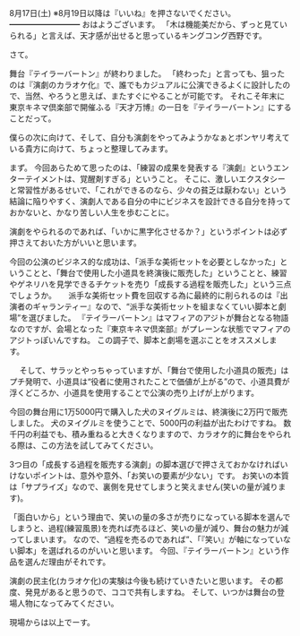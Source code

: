 8月17日(土) ※8月19日以降は『いいね』を押さないでください。
━━━━━━━━━
おはようございます。
「木は機能美だから、ずっと見ていられる」と言えば、天才感が出せると思っているキングコング西野です。

さて。

舞台『テイラーバートン』が終わりました。
「終わった」と言っても、狙ったのは『演劇のカラオケ化』で、誰でもカジュアルに公演できるよくに設計したので、当然、やろうと思えば、またすぐにやることが可能です。
それこそ年末に東京キネマ倶楽部で開催ふる『天才万博』の一日を『テイラーバートン』にすることだって。

僕らの次に向けて、そして、自分も演劇をやってみようかなぁとボンヤリ考えている貴方に向けて、ちょっと整理してみます。

まず。
今回あらためて思ったのは、「練習の成果を発表する『演劇』というエンターテイメントは、覚醒剤すぎる」ということ。
そこに、激しいエクスタシーと常習性があるせいで、「これができるのなら、少々の貧乏は厭わない」という結論に陥りやすく、演劇人である自分の中にビジネスを設計できる自分を持っておかないと、かなり苦しい人生を歩むことに。

演劇をやられるのであれば、「いかに黒字化させるか？」というポイントは必ず押さえておいた方がいいと思います。

今回の公演のビジネス的な成功は、「派手な美術セットを必要としなかった」ということと、「舞台で使用した小道具を終演後に販売した」ということと、練習やゲネリハを見学できるチケットを売り「成長する過程を販売した」という三点でしょうか。
　
派手な美術セット費を回収する為に最終的に削られるのは『出演者のギャランティー』なので、“派手な美術セットを組まなくていい脚本と劇場”を選びました。
『テイラーバートン』はマフィアのアジトが舞台となる物語なのですが、会場となった『東京キネマ倶楽部』がプレーンな状態でマフィアのアジトっぽいんですね。
この調子で、脚本と劇場を選ぶことをオススメします。

　
そして、サラッとやっちゃっていますが、「舞台で使用した小道具の販売」はプチ発明で、小道具は“役者に使用されたことで価値が上がる”ので、小道具費が浮くどころか、小道具を使用することで公演の売り上げが上がります。

今回の舞台用に1万5000円で購入した犬のヌイグルミは、終演後に2万円で販売しました。
犬のヌイグルミを使うことで、5000円の利益が出たわけですね。
数千円の利益でも、積み重ねると大きくなりますので、カラオケ的に舞台をやられる際は、この方法を試してみてください。

3つ目の「成長する過程を販売する演劇」の脚本選びで押さえておかなければいけないポイントは、意外や意外、「お笑いの要素が少ない」です。
お笑いの本質は「サプライズ」なので、裏側を見せてしまうと笑えません(笑いの量が減ります)。

「面白いから」という理由で、笑いの量の多さが売りになっている脚本を選んでしまうと、過程(練習風景)を売れば売るほど、笑いの量が減り、舞台の魅力が減ってしまいます。
なので、“過程を売るのであれば”、「『笑い』が軸になっていない脚本」を選ばれるのがいいと思います。
今回、『テイラーバートン』という作品を選んだ理由がそれです。

演劇の民主化(カラオケ化)の実験は今後も続けていきたいと思います。
その都度、発見があると思うので、ココで共有しますね。
そして、いつかは舞台の登場人物になってみてください。

現場からは以上でーす。
